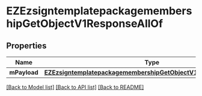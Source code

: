 # EZEzsigntemplatepackagemembershipGetObjectV1ResponseAllOf

## Properties
Name | Type | Description | Notes
------------ | ------------- | ------------- | -------------
**mPayload** | [**EZEzsigntemplatepackagemembershipGetObjectV1ResponseMPayload***](EZEzsigntemplatepackagemembershipGetObjectV1ResponseMPayload.md) |  | 

[[Back to Model list]](../README.md#documentation-for-models) [[Back to API list]](../README.md#documentation-for-api-endpoints) [[Back to README]](../README.md)


